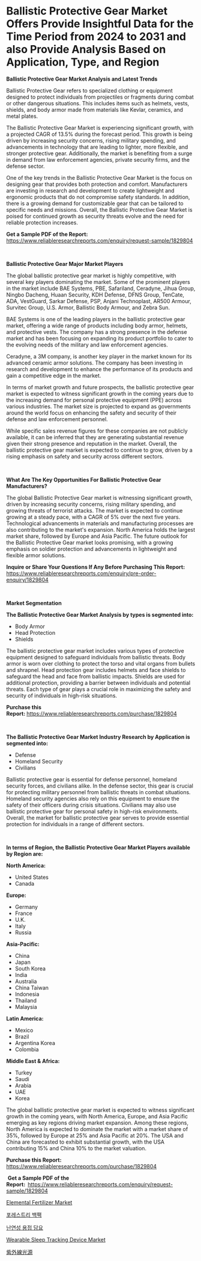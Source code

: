 <p><h1>Ballistic Protective Gear Market Offers Provide Insightful Data for the Time Period from 2024 to 2031 and also Provide Analysis Based on Application, Type, and Region</h1></p><p><strong>Ballistic Protective Gear Market Analysis and Latest Trends</strong></p>
<p><p>Ballistic Protective Gear refers to specialized clothing or equipment designed to protect individuals from projectiles or fragments during combat or other dangerous situations. This includes items such as helmets, vests, shields, and body armor made from materials like Kevlar, ceramics, and metal plates.</p><p>The Ballistic Protective Gear Market is experiencing significant growth, with a projected CAGR of 13.5% during the forecast period. This growth is being driven by increasing security concerns, rising military spending, and advancements in technology that are leading to lighter, more flexible, and stronger protective gear. Additionally, the market is benefiting from a surge in demand from law enforcement agencies, private security firms, and the defense sector.</p><p>One of the key trends in the Ballistic Protective Gear Market is the focus on designing gear that provides both protection and comfort. Manufacturers are investing in research and development to create lightweight and ergonomic products that do not compromise safety standards. In addition, there is a growing demand for customizable gear that can be tailored to specific needs and missions. Overall, the Ballistic Protective Gear Market is poised for continued growth as security threats evolve and the need for reliable protection increases.</p></p>
<p><strong>Get a Sample PDF of the Report:&nbsp;</strong> <a href="https://www.reliableresearchreports.com/enquiry/request-sample/1829804">https://www.reliableresearchreports.com/enquiry/request-sample/1829804</a></p>
<p>&nbsp;</p>
<p><strong>Ballistic Protective Gear Major Market Players</strong></p>
<p><p>The global ballistic protective gear market is highly competitive, with several key players dominating the market. Some of the prominent players in the market include BAE Systems, PBE, Safariland, Ceradyne, Jihua Group, Ningbo Dacheng, Huaan Security, KDH Defense, DFNS Group, TenCate, ADA, VestGuard, Sarkar Defense, PSP, Anjani Technoplast, AR500 Armour, Survitec Group, U.S. Armor, Ballistic Body Armour, and Zebra Sun.</p><p>BAE Systems is one of the leading players in the ballistic protective gear market, offering a wide range of products including body armor, helmets, and protective vests. The company has a strong presence in the defense market and has been focusing on expanding its product portfolio to cater to the evolving needs of the military and law enforcement agencies.</p><p>Ceradyne, a 3M company, is another key player in the market known for its advanced ceramic armor solutions. The company has been investing in research and development to enhance the performance of its products and gain a competitive edge in the market.</p><p>In terms of market growth and future prospects, the ballistic protective gear market is expected to witness significant growth in the coming years due to the increasing demand for personal protective equipment (PPE) across various industries. The market size is projected to expand as governments around the world focus on enhancing the safety and security of their defense and law enforcement personnel.</p><p>While specific sales revenue figures for these companies are not publicly available, it can be inferred that they are generating substantial revenue given their strong presence and reputation in the market. Overall, the ballistic protective gear market is expected to continue to grow, driven by a rising emphasis on safety and security across different sectors.</p></p>
<p>&nbsp;</p>
<p><strong>What Are The Key Opportunities For Ballistic Protective Gear Manufacturers?</strong></p>
<p><p>The global Ballistic Protective Gear market is witnessing significant growth, driven by increasing security concerns, rising military spending, and growing threats of terrorist attacks. The market is expected to continue growing at a steady pace, with a CAGR of 5% over the next five years. Technological advancements in materials and manufacturing processes are also contributing to the market's expansion. North America holds the largest market share, followed by Europe and Asia Pacific. The future outlook for the Ballistic Protective Gear market looks promising, with a growing emphasis on soldier protection and advancements in lightweight and flexible armor solutions.</p></p>
<p><strong>Inquire or Share Your Questions If Any Before Purchasing This Report:</strong> <a href="https://www.reliableresearchreports.com/enquiry/pre-order-enquiry/1829804">https://www.reliableresearchreports.com/enquiry/pre-order-enquiry/1829804</a></p>
<p>&nbsp;</p>
<p><strong>Market Segmentation</strong></p>
<p><strong>The Ballistic Protective Gear Market Analysis by types is segmented into:</strong></p>
<p><ul><li>Body Armor</li><li>Head Protection</li><li>Shields</li></ul></p>
<p><p>The ballistic protective gear market includes various types of protective equipment designed to safeguard individuals from ballistic threats. Body armor is worn over clothing to protect the torso and vital organs from bullets and shrapnel. Head protection gear includes helmets and face shields to safeguard the head and face from ballistic impacts. Shields are used for additional protection, providing a barrier between individuals and potential threats. Each type of gear plays a crucial role in maximizing the safety and security of individuals in high-risk situations.</p></p>
<p><strong>Purchase this Report:&nbsp;</strong><a href="https://www.reliableresearchreports.com/purchase/1829804">https://www.reliableresearchreports.com/purchase/1829804</a></p>
<p>&nbsp;</p>
<p><strong>The Ballistic Protective Gear Market Industry Research by Application is segmented into:</strong></p>
<p><ul><li>Defense</li><li>Homeland Security</li><li>Civilians</li></ul></p>
<p><p>Ballistic protective gear is essential for defense personnel, homeland security forces, and civilians alike. In the defense sector, this gear is crucial for protecting military personnel from ballistic threats in combat situations. Homeland security agencies also rely on this equipment to ensure the safety of their officers during crisis situations. Civilians may also use ballistic protective gear for personal safety in high-risk environments. Overall, the market for ballistic protective gear serves to provide essential protection for individuals in a range of different sectors.</p></p>
<p>&nbsp;</p>
<p><strong>In terms of Region, the Ballistic Protective Gear Market Players available by Region are:</strong></p>
<p>
    <p> <strong> North America: </strong>
        <ul>
            <li>United States</li>
            <li>Canada</li>
        </ul>
        </p> 
    <p> <strong> Europe: </strong>
        <ul>
            <li>Germany</li>
            <li>France</li>
            <li>U.K.</li>
            <li>Italy</li>
            <li>Russia</li>
        </ul>
        </p> 
    <p> <strong> Asia-Pacific: </strong>
        <ul>
            <li>China</li>
            <li>Japan</li>
            <li>South Korea</li>
            <li>India</li>
            <li>Australia</li>
            <li>China Taiwan</li>
            <li>Indonesia</li>
            <li>Thailand</li>
            <li>Malaysia</li>
        </ul>
        </p> 
    <p> <strong> Latin America: </strong>
        <ul>
            <li>Mexico</li>
            <li>Brazil</li>
            <li>Argentina Korea</li>
            <li>Colombia</li>
        </ul>
        </p> 
    <p> <strong> Middle East & Africa: </strong>
        <ul>
            <li>Turkey</li>
            <li>Saudi</li>
            <li>Arabia</li>
            <li>UAE</li>
            <li>Korea</li>
        </ul>
    </p>
    </p>
<p><p>The global ballistic protective gear market is expected to witness significant growth in the coming years, with North America, Europe, and Asia Pacific emerging as key regions driving market expansion. Among these regions, North America is expected to dominate the market with a market share of 35%, followed by Europe at 25% and Asia Pacific at 20%. The USA and China are forecasted to exhibit substantial growth, with the USA contributing 15% and China 10% to the market valuation.</p></p>
<p><strong>Purchase this Report: </strong><a href="https://www.reliableresearchreports.com/purchase/1829804">https://www.reliableresearchreports.com/purchase/1829804</a></p>
<p>&nbsp;<strong>Get a Sample PDF of the Report:&nbsp;&nbsp;</strong><a href="https://www.reliableresearchreports.com/enquiry/request-sample/1829804">https://www.reliableresearchreports.com/enquiry/request-sample/1829804</a></p>
<p><strong></strong></p>
<p><p><a href="https://issuu.com/reportprime-2/docs/elemental-fertilizer-market-size-2030.pptx">Elemental Fertilizer Market</a></p><p><a href="https://github.com/oajzkywllm460/Market-Research-Report-List-1/blob/main/88796606695.md">포레스트리 백팩</a></p><p><a href="https://github.com/darrellockm3ytan895656/Market-Research-Report-List-1/blob/main/98973786694.md">난연성 용접 담요</a></p><p><a href="https://github.com/juancolorado15/Market-Research-Report-List-2/blob/main/wearable-sleep-tracking-device-market.md">Wearable Sleep Tracking Device Market</a></p><p><a href="https://github.com/EmoryYundt1935/Market-Research-Report-List-1/blob/main/56751207540.md">紫外線光源</a></p></p>